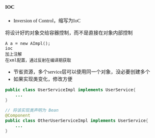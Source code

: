 <font face="SimSun" size=3>

#### IOC

- Inversion of Control，缩写为IoC

将设计好的对象交给容器控制，而不是直接在对象内部控制
~~~
A a = new AImpl();
ioc
加上注解
在xml配置，通过反射在编译期获取

~~~

- 节省资源，多个service层可以使用同一个对象，没必要创建多个
- 如果实现类变化，修改方便

~~~java
public class UserServiceImpl implements UserService{
    ...
}

// 将该实现类声明为 Bean
@Component
public class OtherUserServiceImpl implements UserService{
    ...
}
~~~


</font>